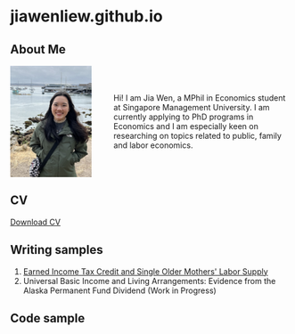 # jiawenliew.github.io

## About Me
<div style="display: flex; align-items: center;">
  <img src="image.jpeg" alt="me" width="175" height="200" style="margin-right: 20px;">
  <p style="margin-left: 20px;">Hi! I am Jia Wen, a MPhil in Economics student at Singapore Management University. I am currently applying to PhD programs in Economics and I am especially keen on researching on topics related to public, family and labor economics.</p>
</div>

## CV
[Download CV](CV_Jiawen.pdf)

## Writing samples
1) [Earned Income Tax Credit and Single Older Mothers' Labor Supply](EITC_paper.pdf)
2) Universal Basic Income and Living Arrangements: Evidence from the Alaska Permanent Fund Dividend (Work in Progress)

## Code sample

